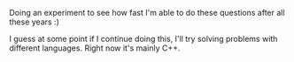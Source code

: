 Doing an experiment to see how fast I'm able to do these questions after all these years :)

I guess at some point if I continue doing this, I'll try solving problems with different languages. Right now it's mainly C++.
